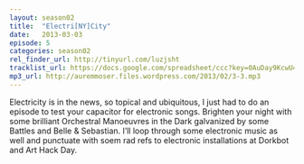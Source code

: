 ```yaml
---
layout: season02
title:  "Electri[NY]City"
date:   2013-03-03
episode: 5
categories: season02
rel_finder_url: http://tinyurl.com/luzjsht
tracklist_url: https://docs.google.com/spreadsheet/ccc?key=0AuDay9KcwU4YdHFBUWkyZUJkdGQtWUtUMnBRdXFFTGc#gid=15
mp3_url: http://auremmoser.files.wordpress.com/2013/02/3-3.mp3
---
```


Electricity is in the news, so topical and ubiquitous, I just had to do an episode to test your capacitor for electronic songs. Brighten your night with some brilliant Orchestral Manoeuvres in the Dark galvanized by some Battles and Belle & Sebastian. I’ll loop through some electronic music as well and punctuate with soem rad refs to electronic installations at Dorkbot and Art Hack Day.
